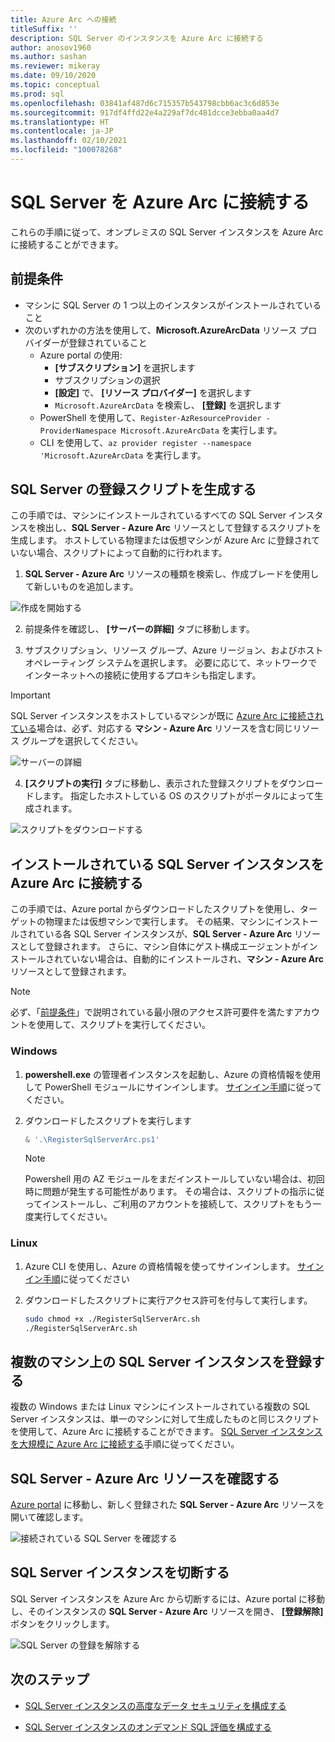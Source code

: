 ```yaml
---
title: Azure Arc への接続
titleSuffix: ''
description: SQL Server のインスタンスを Azure Arc に接続する
author: anosov1960
ms.author: sashan
ms.reviewer: mikeray
ms.date: 09/10/2020
ms.topic: conceptual
ms.prod: sql
ms.openlocfilehash: 03841af487d6c715357b543798cbb6ac3c6d853e
ms.sourcegitcommit: 917df4ffd22e4a229af7dc481dcce3ebba0aa4d7
ms.translationtype: HT
ms.contentlocale: ja-JP
ms.lasthandoff: 02/10/2021
ms.locfileid: "100078268"
---
```

# <a name="connect-your-sql-server-to-azure-arc"></a>SQL Server を Azure Arc に接続する

これらの手順に従って、オンプレミスの SQL Server インスタンスを Azure Arc に接続することができます。

## <a name="prerequisites"></a>前提条件

* マシンに SQL Server の 1 つ以上のインスタンスがインストールされていること
* 次のいずれかの方法を使用して、**Microsoft.AzureArcData** リソース プロバイダーが登録されていること  
    * Azure portal の使用:
        - **[サブスクリプション]** を選択します 
        - サブスクリプションの選択
        - **[設定]** で、 **[リソース プロバイダー]** を選択します
        - `Microsoft.AzureArcData` を検索し、 **[登録]** を選択します
    * PowerShell を使用して、`Register-AzResourceProvider -ProviderNamespace Microsoft.AzureArcData` を実行します。
    * CLI を使用して、`az provider register --namespace 'Microsoft.AzureArcData` を実行します。

## <a name="generate-a-registration-script-for-sql-server"></a>SQL Server の登録スクリプトを生成する

この手順では、マシンにインストールされているすべての SQL Server インスタンスを検出し、__SQL Server - Azure Arc__ リソースとして登録するスクリプトを生成します。 ホストしている物理または仮想マシンが Azure Arc に登録されていない場合、スクリプトによって自動的に行われます。

1. __SQL Server - Azure Arc__ リソースの種類を検索し、作成ブレードを使用して新しいものを追加します。

![作成を開始する](media/join/start-creation-of-sql-server-azure-arc-resource.png)

2. 前提条件を確認し、 **[サーバーの詳細]** タブに移動します。  

3. サブスクリプション、リソース グループ、Azure リージョン、およびホスト オペレーティング システムを選択します。 必要に応じて、ネットワークでインターネットへの接続に使用するプロキシも指定します。

> [!IMPORTANT]
> SQL Server インスタンスをホストしているマシンが既に [Azure Arc に接続されている](/azure/azure-arc/servers/onboard-portal)場合は、必ず、対応する __マシン - Azure Arc__ リソースを含む同じリソース グループを選択してください。

![サーバーの詳細](media/join/server-details-sql-server-azure-arc.png)

4. **[スクリプトの実行]** タブに移動し、表示された登録スクリプトをダウンロードします。 指定したホストしている OS のスクリプトがポータルによって生成されます。

![スクリプトをダウンロードする](media/join/download-script-sql-server-azure-arc.png)

## <a name="connect-the-installed-sql-server-instances-to-azure-arc"></a>インストールされている SQL Server インスタンスを Azure Arc に接続する

この手順では、Azure portal からダウンロードしたスクリプトを使用し、ターゲットの物理または仮想マシンで実行します。 その結果、マシンにインストールされている各 SQL Server インスタンスが、__SQL Server - Azure Arc__ リソースとして登録されます。 さらに、マシン自体にゲスト構成エージェントがインストールされていない場合は、自動的にインストールされ、__マシン - Azure Arc__ リソースとして登録されます。

> [!NOTE]
> 必ず、「[前提条件](overview.md#prerequisites)」で説明されている最小限のアクセス許可要件を満たすアカウントを使用して、スクリプトを実行してください。

### <a name="windows"></a>Windows

1. __powershell.exe__ の管理者インスタンスを起動し、Azure の資格情報を使用して PowerShell モジュールにサインインします。 [サインイン手順](/powershell/azure/install-az-ps#sign-in)に従ってください。

2. ダウンロードしたスクリプトを実行します

   ```powershell
   & '.\RegisterSqlServerArc.ps1'
   ```

   > [!NOTE]
   > Powershell 用の AZ モジュールをまだインストールしていない場合は、初回時に問題が発生する可能性があります。 その場合は、スクリプトの指示に従ってインストールし、ご利用のアカウントを接続して、スクリプトをもう一度実行してください。

### <a name="linux"></a>Linux

1. Azure CLI を使用し、Azure の資格情報を使ってサインインします。 [サインイン手順](/cli/azure/authenticate-azure-cli)に従ってください

2. ダウンロードしたスクリプトに実行アクセス許可を付与して実行します。

   ```bash
   sudo chmod +x ./RegisterSqlServerArc.sh
   ./RegisterSqlServerArc.sh
   ```

## <a name="register-sql-server-instances-on-multiple-machines"></a>複数のマシン上の SQL Server インスタンスを登録する

複数の Windows または Linux マシンにインストールされている複数の SQL Server インスタンスは、単一のマシンに対して生成したものと同じスクリプトを使用して、Azure Arc に接続することができます。 [SQL Server インスタンスを大規模に Azure Arc に接続する](connect-at-scale.md)手順に従ってください。

## <a name="validate-the-sql-server---azure-arc-resources"></a>SQL Server - Azure Arc リソースを確認する

[Azure portal](https://ms.portal.azure.com/#home) に移動し、新しく登録された __SQL Server - Azure Arc__ リソースを開いて確認します。

![接続されている SQL Server を確認する ](media/join/validate-sql-server-azure-arc.png)

## <a name="disconnect-your-sql-server-instance"></a>SQL Server インスタンスを切断する

SQL Server インスタンスを Azure Arc から切断するには、Azure portal に移動し、そのインスタンスの __SQL Server - Azure Arc__ リソースを開き、 **[登録解除]** ボタンをクリックします。

![SQL Server の登録を解除する](media/join/unregister-sql-server-azure-arc.png)

## <a name="next-steps"></a>次のステップ

* [SQL Server インスタンスの高度なデータ セキュリティを構成する](configure-advanced-data-security.md)

* [SQL Server インスタンスのオンデマンド SQL 評価を構成する](assess.md)